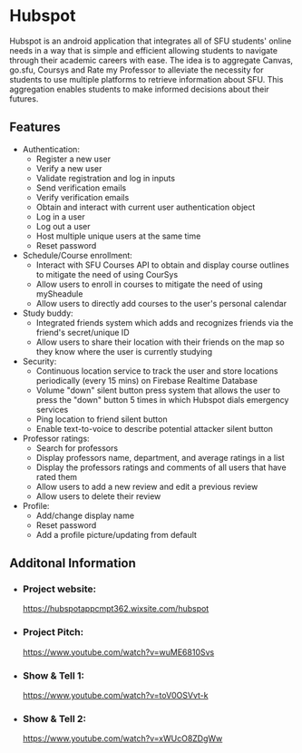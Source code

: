 # Hubspot
Hubspot is an android application that integrates all of SFU students' online needs in a way that is simple and efficient allowing students to navigate through their academic careers with ease. The idea is to aggregate Canvas, go.sfu, Coursys and Rate my Professor to alleviate the necessity for students to use multiple platforms to retrieve information about SFU. This aggregation enables students to make informed decisions about their futures.
## Features
* Authentication:
  - Register a new user
  - Verify a new user
  - Validate registration and log in inputs
  - Send verification emails
  - Verify verification emails
  - Obtain and interact with current user authentication object
  - Log in a user
  - Log out a user
  - Host multiple unique users at the same time
  - Reset password
* Schedule/Course enrollment: 
  - Interact with SFU Courses API to obtain and display course outlines to mitigate the need of using CourSys
  - Allow users to enroll in courses to mitigate the need of using mySheadule
  - Allow users to directly add courses to the user's personal calendar
* Study buddy:
  - Integrated friends system which adds and recognizes friends via the friend's secret/unique ID
  - Allow users to share their location with their friends on the map so they know where the user is currently studying
* Security:
  - Continuous location service to track the user and store locations periodically (every 15 mins) on Firebase Realtime Database
  - Volume "down" silent button press system that allows the user to press the "down" button 5 times in which Hubspot dials emergency services
  - Ping location to friend silent button
  - Enable text-to-voice to describe potential attacker silent button
* Professor ratings:
  - Search for professors 
  - Display professors name, department, and average ratings in a list
  - Display the professors ratings and comments of all users that have rated them
  - Allow users to add a new review and edit a previous review
  - Allow users to delete their review
* Profile:
  - Add/change display name
  - Reset password
  - Add a profile picture/updating from default
## Additonal Information
* ### Project website:
    https://hubspotappcmpt362.wixsite.com/hubspot
* ### Project Pitch:
    https://www.youtube.com/watch?v=wuME6810Svs
* ### Show & Tell 1:
    https://www.youtube.com/watch?v=toV0OSVvt-k
* ### Show & Tell 2:
    https://www.youtube.com/watch?v=xWUcO8ZDgWw

  
  
